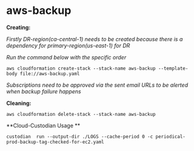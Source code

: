 # aws-backup


**Creating:**

*Firstly DR-region(ca-central-1) needs to be created because there is a dependency for primary-region(us-east-1) for DR*

*Run the command below with the specific order*


`aws cloudformation create-stack --stack-name aws-backup --template-body file://aws-backup.yaml` 

*Subscriptions need to be approved via the sent email URLs to be alerted when backup failure happens*



**Cleaning:**

`aws cloudformation delete-stack --stack-name aws-backup`


**Cloud-Custodian Usage **

`custodian  run --output-dir ./LOGS --cache-period 0 -c periodical-prod-backup-tag-checked-for-ec2.yaml`
